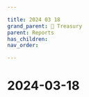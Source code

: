 ```yaml
---

title: 2024 03 18
grand_parent: 👑 Treasury
parent: Reports
has_children:
nav_order:

---
```


# 2024-03-18